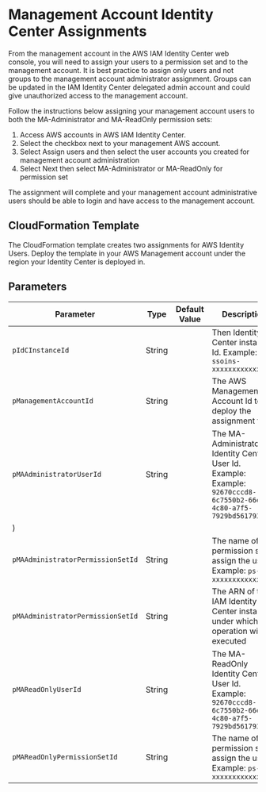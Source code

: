 # Management Account Identity Center Assignments

From the management account in the AWS IAM Identity Center web console, you will need to assign your users to a permission set and to the management account. It is best practice to assign only users and not groups to the management account administrator assignment. Groups can be updated in the IAM Identity Center delegated admin account and could give unauthorized access to the management account.

Follow the instructions below assigning your management account users to both the MA-Administrator and MA-ReadOnly permission sets:

1. Access AWS accounts in AWS IAM Identity Center.
2. Select the checkbox next to your management AWS account.
3. Select Assign users and then select the user accounts you created for management account administration
4. Select Next then select MA-Administrator or MA-ReadOnly for permission set

The assignment will complete and your management account administrative users should be able to login and have access to the management account.

## CloudFormation Template

The CloudFormation template creates two assignments for AWS Identity Users. Deploy the template in your AWS Management account under the region your Identity Center is deployed in.

## Parameters

| Parameter | Type | Default Value | Description |
| --------- | ---- | ------------- | ----------- |
| `pIdCInstanceId` | String |  | Then Identity Center instance Id. Example: `ssoins-xxxxxxxxxxxxxxxx` |
| `pManagementAccountId` | String |  | The AWS Management Account Id to deploy the assignment to |
| `pMAAdministratorUserId` | String |   | The MA-Administrator Identity Center User Id. Example: Example: `92670cccd8-6c7550b2-66ea-4c80-a7f5-7929bd561793`
) |
| `pMAAdministratorPermissionSetId` | String |  | The name of the permission set to assign the user Example: `ps-xxxxxxxxxxxxxxxx` |
| `pMAAdministratorPermissionSetId` | String |  | The ARN of the IAM Identity Center instance under which the operation will be executed |
| `pMAReadOnlyUserId` | String |   | The MA-ReadOnly Identity Center User Id. Example: `92670cccd8-6c7550b2-66ea-4c80-a7f5-7929bd561793` |
| `pMAReadOnlyPermissionSetId` | String |  | The name of the permission set to assign the user. Example: `ps-xxxxxxxxxxxxxxxx` |

